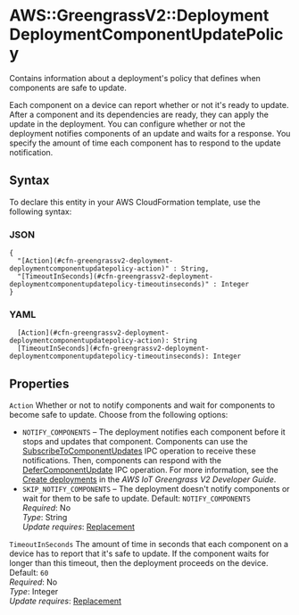 # AWS::GreengrassV2::Deployment DeploymentComponentUpdatePolicy<a name="aws-properties-greengrassv2-deployment-deploymentcomponentupdatepolicy"></a>

Contains information about a deployment's policy that defines when components are safe to update\.

Each component on a device can report whether or not it's ready to update\. After a component and its dependencies are ready, they can apply the update in the deployment\. You can configure whether or not the deployment notifies components of an update and waits for a response\. You specify the amount of time each component has to respond to the update notification\.

## Syntax<a name="aws-properties-greengrassv2-deployment-deploymentcomponentupdatepolicy-syntax"></a>

To declare this entity in your AWS CloudFormation template, use the following syntax:

### JSON<a name="aws-properties-greengrassv2-deployment-deploymentcomponentupdatepolicy-syntax.json"></a>

```
{
  "[Action](#cfn-greengrassv2-deployment-deploymentcomponentupdatepolicy-action)" : String,
  "[TimeoutInSeconds](#cfn-greengrassv2-deployment-deploymentcomponentupdatepolicy-timeoutinseconds)" : Integer
}
```

### YAML<a name="aws-properties-greengrassv2-deployment-deploymentcomponentupdatepolicy-syntax.yaml"></a>

```
  [Action](#cfn-greengrassv2-deployment-deploymentcomponentupdatepolicy-action): String
  [TimeoutInSeconds](#cfn-greengrassv2-deployment-deploymentcomponentupdatepolicy-timeoutinseconds): Integer
```

## Properties<a name="aws-properties-greengrassv2-deployment-deploymentcomponentupdatepolicy-properties"></a>

`Action`  <a name="cfn-greengrassv2-deployment-deploymentcomponentupdatepolicy-action"></a>
Whether or not to notify components and wait for components to become safe to update\. Choose from the following options:  
+ `NOTIFY_COMPONENTS` – The deployment notifies each component before it stops and updates that component\. Components can use the [SubscribeToComponentUpdates](https://docs.aws.amazon.com/greengrass/v2/developerguide/interprocess-communication.html#ipc-operation-subscribetocomponentupdates) IPC operation to receive these notifications\. Then, components can respond with the [DeferComponentUpdate](https://docs.aws.amazon.com/greengrass/v2/developerguide/interprocess-communication.html#ipc-operation-defercomponentupdate) IPC operation\. For more information, see the [Create deployments](https://docs.aws.amazon.com/greengrass/v2/latest/developerguide/create-deployments.html) in the *AWS IoT Greengrass V2 Developer Guide*\.
+ `SKIP_NOTIFY_COMPONENTS` – The deployment doesn't notify components or wait for them to be safe to update\.
Default: `NOTIFY_COMPONENTS`  
*Required*: No  
*Type*: String  
*Update requires*: [Replacement](https://docs.aws.amazon.com/AWSCloudFormation/latest/UserGuide/using-cfn-updating-stacks-update-behaviors.html#update-replacement)

`TimeoutInSeconds`  <a name="cfn-greengrassv2-deployment-deploymentcomponentupdatepolicy-timeoutinseconds"></a>
The amount of time in seconds that each component on a device has to report that it's safe to update\. If the component waits for longer than this timeout, then the deployment proceeds on the device\.  
Default: `60`  
*Required*: No  
*Type*: Integer  
*Update requires*: [Replacement](https://docs.aws.amazon.com/AWSCloudFormation/latest/UserGuide/using-cfn-updating-stacks-update-behaviors.html#update-replacement)